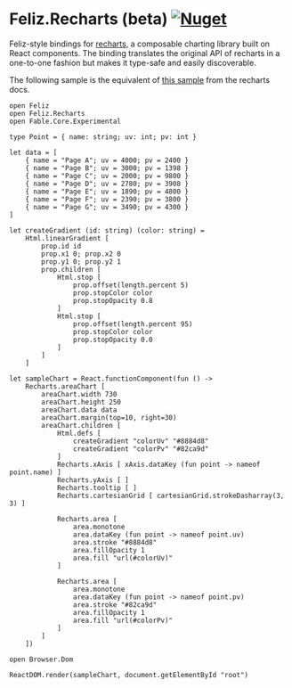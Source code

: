 # Feliz.Recharts (beta) [![Nuget](https://img.shields.io/nuget/v/Feliz.Recharts.svg?maxAge=0&colorB=brightgreen)](https://www.nuget.org/packages/Feliz.Recharts)

Feliz-style bindings for [recharts](http://recharts.org/en-US/), a composable charting library built on React components. The binding translates the original API of recharts in a one-to-one fashion but makes it type-safe and easily discoverable.

The following sample is the equivalent of [this sample](http://recharts.org/en-US/api) from the recharts docs.

```fsharp:recharts-main
open Feliz
open Feliz.Recharts
open Fable.Core.Experimental

type Point = { name: string; uv: int; pv: int }

let data = [
    { name = "Page A"; uv = 4000; pv = 2400 }
    { name = "Page B"; uv = 3000; pv = 1398 }
    { name = "Page C"; uv = 2000; pv = 9800 }
    { name = "Page D"; uv = 2780; pv = 3908 }
    { name = "Page E"; uv = 1890; pv = 4800 }
    { name = "Page F"; uv = 2390; pv = 3800 }
    { name = "Page G"; uv = 3490; pv = 4300 }
]

let createGradient (id: string) (color: string) =
    Html.linearGradient [
        prop.id id
        prop.x1 0; prop.x2 0
        prop.y1 0; prop.y2 1
        prop.children [
            Html.stop [
                prop.offset(length.percent 5)
                prop.stopColor color
                prop.stopOpacity 0.8
            ]
            Html.stop [
                prop.offset(length.percent 95)
                prop.stopColor color
                prop.stopOpacity 0.0
            ]
        ]
    ]

let sampleChart = React.functionComponent(fun () ->
    Recharts.areaChart [
        areaChart.width 730
        areaChart.height 250
        areaChart.data data
        areaChart.margin(top=10, right=30)
        areaChart.children [
            Html.defs [
                createGradient "colorUv" "#8884d8"
                createGradient "colorPv" "#82ca9d"
            ]
            Recharts.xAxis [ xAxis.dataKey (fun point -> nameof point.name) ]
            Recharts.yAxis [ ]
            Recharts.tooltip [ ]
            Recharts.cartesianGrid [ cartesianGrid.strokeDasharray(3, 3) ]

            Recharts.area [
                area.monotone
                area.dataKey (fun point -> nameof point.uv)
                area.stroke "#8884d8"
                area.fillOpacity 1
                area.fill "url(#colorUv)"
            ]

            Recharts.area [
                area.monotone
                area.dataKey (fun point -> nameof point.pv)
                area.stroke "#82ca9d"
                area.fillOpacity 1
                area.fill "url(#colorPv)"
            ]
        ]
    ])

open Browser.Dom

ReactDOM.render(sampleChart, document.getElementById "root")
```
